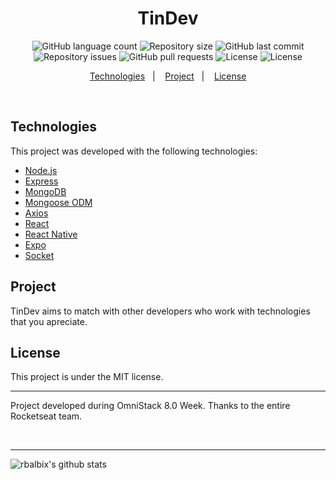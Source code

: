 <h1 align="center">
TinDev
</h1>

<p align="center">
  <img alt="GitHub language count" src="https://img.shields.io/github/languages/count/rbalbix/TinDev">

  <img alt="Repository size" src="https://img.shields.io/github/repo-size/rbalbix/TinDev">
  
  <img alt="GitHub last commit" src="https://img.shields.io/github/last-commit/rbalbix/TinDev">

  <img alt="Repository issues" src="https://img.shields.io/github/issues/rbalbix/TinDev">
  
  <img alt="GitHub pull requests" src="https://img.shields.io/github/issues-pr/rbalbix/TinDev">

  <img alt="License" src="https://img.shields.io/badge/license-MIT-brightgreen">

  <img alt="License" src="https://img.shields.io/badge/commitizen-friendly-brightgreen.svg">
  
</p>

<p align="center">
  <a href="#technologies">Technologies</a>&nbsp;&nbsp;&nbsp;|&nbsp;&nbsp;&nbsp;
  <a href="#project">Project</a>&nbsp;&nbsp;&nbsp;|&nbsp;&nbsp;&nbsp;
  <a href="#license">License</a>
</p>

<br>

## Technologies

This project was developed with the following technologies:

- [Node.js](https://nodejs.org/en/)
- [Express](https://expressjs.com/)
- [MongoDB](https://www.mongodb.com/)
- [Mongoose ODM](https://mongoosejs.com/)
- [Axios](https://github.com/axios/axios)
- [React](https://reactjs.org)
- [React Native](https://facebook.github.io/react-native/)
- [Expo](https://expo.io)
- [Socket](https://socket.io/)

## Project

TinDev aims to match with other developers who work with technologies that you apreciate.

## License

This project is under the MIT license.

---

<p>
  Project developed during OmniStack 8.0 Week. Thanks to the entire Rocketseat team.
</p>
</br>

---

![rbalbix's github stats](https://github-readme-stats.vercel.app/api?username=rbalbix)
